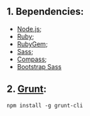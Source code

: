 ## 1. Вependencies:

- [Node.js](https://nodejs.org);
- [Ruby](http://rubyinstaller.org/downloads/);
- [RubyGem](https://rubygems.org/pages/download);
- [Sass](http://sass-lang.com/install); 
- [Compass](http://compass-style.org/install/);
- [Bootstrap Sass](https://rubygems.org/gems/bootstrap-sass/)



## 2. [Grunt](http://gruntjs.com/getting-started):

```shell
npm install -g grunt-cli
```
